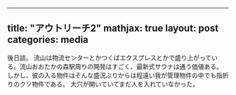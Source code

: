 
---
title:  "アウトリーチ2"
mathjax: true
layout: post
categories: media
---
後日談。
流山は物流センターとかつくばエクスプレスとかで盛り上がっている。流山おおたかの森駅周りの開発はすごく、最新式サウナは通う価値ある。
しかし、彼の入る物件はそんな盛況ぶりからは程遠い我が管理物件の中でも指折りのクソ物件である。
大穴が開いていてまだ人を入れていなかった。
